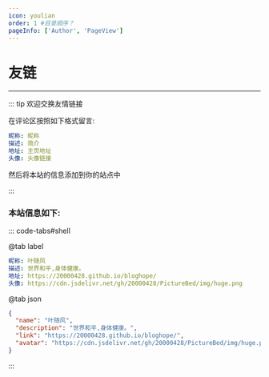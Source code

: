 ```yaml
---
icon: youlian
order: 1 #目录顺序？
pageInfo: ['Author', 'PageView']
---
```


# 友链

<VPCard
  title="墨七"
  desc="专心致志做事，大气温和待人。"
  logo="https://file.mo7.cc/static/lxh_gif/lxh_71.gif"
  link="https://blog.mo7.cc"
  background="rgba(253, 230, 138, 0.15)"
/>

<VPCard
  title="夜猫君"
  desc="欲把西湖比西子，淡妆浓抹总相宜。"
  logo="https://cdn.jsdelivr.net/gh/20000428/PictureBed//img/yemaojun.jpg"
  link="https://www.yemaojun.top/"
  background="rgba(253, 230, 138, 0.15)"
/>

<VPCard
  title="Seele_1018"
  desc="我很懒，所以这里没有简介！"
  logo="https://cdn.jsdelivr.net/gh/20000428/PictureBed//img/hong.jpg"
  link="https://blog.csdn.net/qq_44826887?type=blog"
  background="rgba(253, 230, 138, 0.15)"
/>

<VPCard
  title="菜园前端"
  desc="前端学习笔记分享、小白都能看懂的笔记"
  logo="https://note.noxussj.top/logo.png"
  link="https://note.noxussj.top/"
  background="rgba(253, 230, 138, 0.15)"
/>

<VPCard
  title="粥里有勺糖"
  desc="你的指尖,拥有改变世界的力量😄"
  logo="https://sugarat.top/favicon.ico"
  link="https://sugarat.top/aboutme.html"
  background="rgba(253, 230, 138, 0.15)"
/>


<VPCard
  title="Mr.Hope"
  desc="Where there is light, there is hope"
  logo="https://mister-hope.com/logo.svg"
  link="https://mister-hope.com/"
  background="rgba(253, 230, 138, 0.15)"
/>

<!-- <VPCard
  title="Bing🐣"
  desc="鱼跃此时海 花开彼岸天。"
  logo="https://liubing.me/logo.svg"
  link="https://liubing.me"
/>

<VPCard
  title="AI悦创"
  desc="浅者见浅，深者见深——黄家宝。"
  logo="https://bornforthis.cn/aiyc.svg"
  link="https://bornforthis.cn"
/>

<VPCard
  title="叉叉白"
  desc="菜鸡程序员"
  logo="https://blog.xxwhite.com/assets/img/avatar.jpg"
  link="https://blog.xxwhite.com"
/>

<VPCard
  title="测试猿全栈知识体系"
  desc="质量是1到100的事情！"
  logo="https://testyuan1024.com/avatar.png"
  link="https://testyuan1024.com"
/>

<VPCard
  title="CoderChen"
  desc="这里是CK的小世界!"
  logo="https://imgtable.oss-cn-chengdu.aliyuncs.com/img/ECC5A66FD27C9118F1B57C4451B3B045.jpg"
  link="http://ckblogs.cn"
/>

<VPCard
  title="Salvely"
  desc="Salvely"
  logo="https://salvely.github.io/logo.svg"
  link="https://salvely.github.io"
/>

<VPCard
  title="JavaQuan"
  desc="一只爱折腾的攻城狮"
  logo="https://javaquan.cn/img/logo.png"
  link="https://javaquan.cn"
/>  -->

---

::: tip 欢迎交换友情链接

在评论区按照如下格式留言:

```yaml
昵称: 昵称
描述: 简介
地址: 主页地址
头像: 头像链接
```

然后将本站的信息添加到你的站点中

:::

### 本站信息如下:



::: code-tabs#shell

@tab label
```yaml
昵称: 叶随风
描述: 世界和平,身体健康。
地址: https://20000428.github.io/bloghope/
头像: https://cdn.jsdelivr.net/gh/20000428/PictureBed/img/huge.png
```

@tab json

<!-- ```json
{
  "name": "墨七",
  "description": "专心致志做事，大气温和待人。",
  "link": "https://blog.mo7.cc",
  "avatar": "https://file.mo7.cc/static/lxh_gif/lxh_71.gif"
}
``` -->
```json
{
  "name": "叶随风",
  "description": "世界和平,身体健康。",
  "link": "https://20000428.github.io/bloghope/",
  "avatar": "https://cdn.jsdelivr.net/gh/20000428/PictureBed/img/huge.png"
}
```

:::
